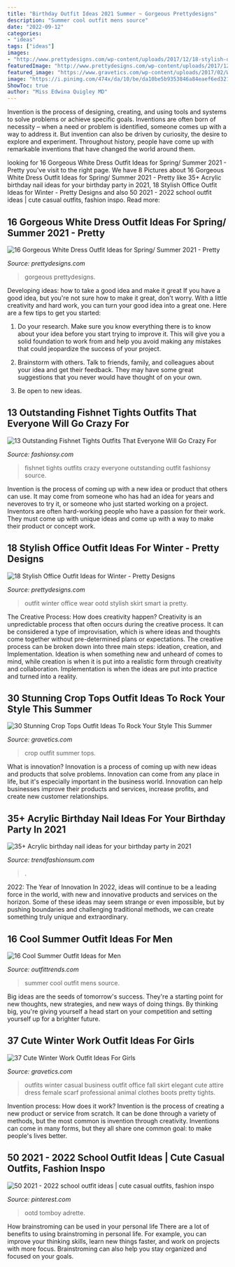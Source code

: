 ```yaml
---
title: "Birthday Outfit Ideas 2021 Summer ~ Gorgeous Prettydesigns"
description: "Summer cool outfit mens source"
date: "2022-09-12"
categories:
- "ideas"
tags: ["ideas"]
images:
- "http://www.prettydesigns.com/wp-content/uploads/2017/12/18-stylish-office-outfit-ideas-for-winter-2018-2.jpg"
featuredImage: "http://www.prettydesigns.com/wp-content/uploads/2017/12/18-stylish-office-outfit-ideas-for-winter-2018-2.jpg"
featured_image: "https://www.gravetics.com/wp-content/uploads/2017/02/Winter-Work-Outfits-Ideas-20.jpg"
image: "https://i.pinimg.com/474x/da/10/be/da10be5b9353846a84eaef6ed321433a.jpg"
ShowToc: true
author: "Miss Edwina Quigley MD"
---
```



Invention is the process of designing, creating, and using tools and systems to solve problems or achieve specific goals. Inventions are often born of necessity – when a need or problem is identified, someone comes up with a way to address it. But invention can also be driven by curiosity, the desire to explore and experiment. Throughout history, people have come up with remarkable inventions that have changed the world around them.

	

		
looking for 16 Gorgeous White Dress Outfit Ideas for Spring/ Summer 2021 - Pretty you've visit to the right page. We have 8 Pictures about 16 Gorgeous White Dress Outfit Ideas for Spring/ Summer 2021 - Pretty like 35+ Acrylic birthday nail ideas for your birthday party in 2021, 18 Stylish Office Outfit Ideas for Winter - Pretty Designs and also 50 2021 - 2022 school outfit ideas | cute casual outfits, fashion inspo. Read more:
		
    
## 16 Gorgeous White Dress Outfit Ideas For Spring/ Summer 2021 - Pretty

<img loading=lazy src="https://www.prettydesigns.com/wp-content/uploads/2014/05/Sweet-Outfit-Idea-with-White-Dress.jpg" onerror="this.onerror=null;this.src='https://tse2.mm.bing.net/th?id=OIP.CAukyPv9S4YaD0h8fuouNQHaK3&amp;pid=15.1';" alt="16 Gorgeous White Dress Outfit Ideas for Spring/ Summer 2021 - Pretty">

_Source: prettydesigns.com_

>gorgeous prettydesigns. 

	

Developing ideas: how to take a good idea and make it great
If you have a good idea, but you're not sure how to make it great, don't worry. With a little creativity and hard work, you can turn your good idea into a great one.
Here are a few tips to get you started:

1. Do your research. Make sure you know everything there is to know about your idea before you start trying to improve it. This will give you a solid foundation to work from and help you avoid making any mistakes that could jeopardize the success of your project.

2. Brainstorm with others. Talk to friends, family, and colleagues about your idea and get their feedback. They may have some great suggestions that you never would have thought of on your own.

3. Be open to new ideas.

    
## 13 Outstanding Fishnet Tights Outfits That Everyone Will Go Crazy For

<img loading=lazy src="https://fashionsy.com/wp-content/uploads/2017/04/fishnet-tights-outfit-1-1.jpg" onerror="this.onerror=null;this.src='https://tse4.mm.bing.net/th?id=OIP.k2yI-2Nm89X9ROg0XhcYUgHaLk&amp;pid=15.1';" alt="13 Outstanding Fishnet Tights Outfits That Everyone Will Go Crazy For">

_Source: fashionsy.com_

>fishnet tights outfits crazy everyone outstanding outfit fashionsy source. 

	

Invention is the process of coming up with a new idea or product that others can use. It may come from someone who has had an idea for years and neveroves to try it, or someone who just started working on a project. Inventors are often hard-working people who have a passion for their work. They must come up with unique ideas and come up with a way to make their product or concept work.

    
## 18 Stylish Office Outfit Ideas For Winter - Pretty Designs

<img loading=lazy src="http://www.prettydesigns.com/wp-content/uploads/2017/12/18-stylish-office-outfit-ideas-for-winter-2018-2.jpg" onerror="this.onerror=null;this.src='https://tse1.mm.bing.net/th?id=OIP.2hvoyYfLDAQ6KOyWIZkgtQHaLa&amp;pid=15.1';" alt="18 Stylish Office Outfit Ideas for Winter - Pretty Designs">

_Source: prettydesigns.com_

>outfit winter office wear ootd stylish skirt smart ia pretty. 

	

The Creative Process: How does creativity happen?
Creativity is an unpredictable process that often occurs during the creative process. It can be considered a type of improvisation, which is where ideas and thoughts come together without pre-determined plans or expectations. The creative process can be broken down into three main steps: ideation, creation, and Implementation. Ideation is when something new and unheard of comes to mind, while creation is when it is put into a realistic form through creativity and collaboration. Implementation is when the ideas are put into practice and turned into a reality.

    
## 30 Stunning Crop Tops Outfit Ideas To Rock Your Style This Summer

<img loading=lazy src="https://www.gravetics.com/wp-content/uploads/2017/01/Crop-Top-Outfit-Ideas33.jpg" onerror="this.onerror=null;this.src='https://tse1.mm.bing.net/th?id=OIP.ZtfXcWHw-4RhVKMnszXkugHaLF&amp;pid=15.1';" alt="30 Stunning Crop Tops Outfit Ideas To Rock Your Style This Summer">

_Source: gravetics.com_

>crop outfit summer tops. 

	

What is innovation?
Innovation is a process of coming up with new ideas and products that solve problems. Innovation can come from any place in life, but it's especially important in the business world. Innovation can help businesses improve their products and services, increase profits, and create new customer relationships.

    
## 35+ Acrylic Birthday Nail Ideas For Your Birthday Party In 2021

<img loading=lazy src="https://trendfashionsum.com/wp-content/uploads/2021/05/6-16.jpg" onerror="this.onerror=null;this.src='https://tse4.mm.bing.net/th?id=OIP.natCWr4ILGQoSGwzEyxdRwHaLH&amp;pid=15.1';" alt="35+ Acrylic birthday nail ideas for your birthday party in 2021">

_Source: trendfashionsum.com_

>. 

	

2022: The Year of Innovation
In 2022, ideas will continue to be a leading force in the world, with new and innovative products and services on the horizon. Some of these ideas may seem strange or even impossible, but by pushing boundaries and challenging traditional methods, we can create something truly unique and extraordinary.

    
## 16 Cool Summer Outfit Ideas For Men

<img loading=lazy src="http://www.outfittrends.com/wp-content/uploads/2014/06/men-summer-style-ideas-683x1024.jpg" onerror="this.onerror=null;this.src='https://tse1.mm.bing.net/th?id=OIP.EuFw2p-JB7P0khp777RW7QHaLG&amp;pid=15.1';" alt="16 Cool Summer Outfit Ideas for Men">

_Source: outfittrends.com_

>summer cool outfit mens source. 

	

Big ideas are the seeds of tomorrow's success. They're a starting point for new thoughts, new strategies, and new ways of doing things. By thinking big, you're giving yourself a head start on your competition and setting yourself up for a brighter future.

    
## 37 Cute Winter Work Outfit Ideas For Girls

<img loading=lazy src="https://www.gravetics.com/wp-content/uploads/2017/02/Winter-Work-Outfits-Ideas-20.jpg" onerror="this.onerror=null;this.src='https://tse2.mm.bing.net/th?id=OIP.K874-6ShrjtUqw6mTwycvgHaLH&amp;pid=15.1';" alt="37 Cute Winter Work Outfit Ideas For Girls">

_Source: gravetics.com_

>outfits winter casual business outfit office fall skirt elegant cute attire dress female scarf professional animal clothes boots pretty tights. 

	

Invention process: How does it work?
Invention is the process of creating a new product or service from scratch. It can be done through a variety of methods, but the most common is invention through creativity. Inventions can come in many forms, but they all share one common goal: to make people's lives better.

    
## 50 2021 - 2022 School Outfit Ideas | Cute Casual Outfits, Fashion Inspo

<img loading=lazy src="https://i.pinimg.com/474x/da/10/be/da10be5b9353846a84eaef6ed321433a.jpg" onerror="this.onerror=null;this.src='https://tse3.mm.bing.net/th?id=OIP.UaLHZPjxlxvS4zr4nBKGjwAAAA&amp;pid=15.1';" alt="50 2021 - 2022 school outfit ideas | cute casual outfits, fashion inspo">

_Source: pinterest.com_

>ootd tomboy adrette. 

	

How brainstroming can be used in your personal life
There are a lot of benefits to using brainstroming in personal life. For example, you can improve your thinking skills, learn new things faster, and work on projects with more focus. Brainstroming can also help you stay organized and focused on your goals.

